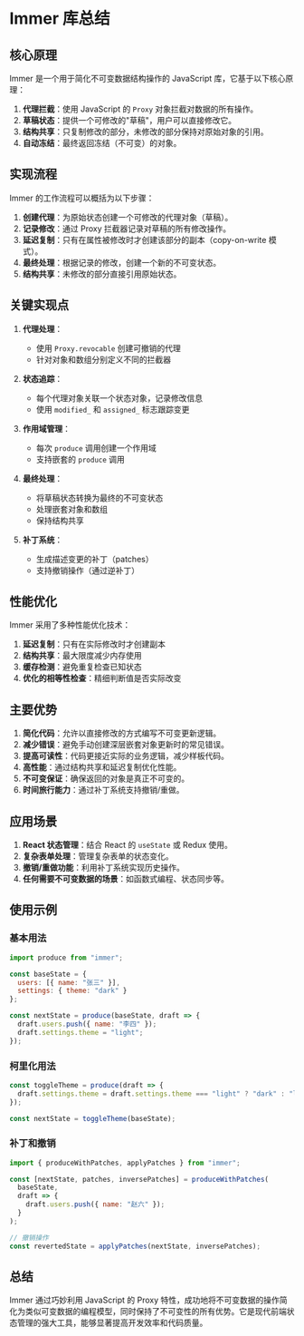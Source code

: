# Immer 库总结

## 核心原理

Immer 是一个用于简化不可变数据结构操作的 JavaScript 库，它基于以下核心原理：

1. **代理拦截**：使用 JavaScript 的 `Proxy` 对象拦截对数据的所有操作。
2. **草稿状态**：提供一个可修改的"草稿"，用户可以直接修改它。
3. **结构共享**：只复制修改的部分，未修改的部分保持对原始对象的引用。
4. **自动冻结**：最终返回冻结（不可变）的对象。

## 实现流程

Immer 的工作流程可以概括为以下步骤：

1. **创建代理**：为原始状态创建一个可修改的代理对象（草稿）。
2. **记录修改**：通过 Proxy 拦截器记录对草稿的所有修改操作。
3. **延迟复制**：只有在属性被修改时才创建该部分的副本（copy-on-write 模式）。
4. **最终处理**：根据记录的修改，创建一个新的不可变状态。
5. **结构共享**：未修改的部分直接引用原始状态。

## 关键实现点

1. **代理处理**：
   - 使用 `Proxy.revocable` 创建可撤销的代理
   - 针对对象和数组分别定义不同的拦截器

2. **状态追踪**：
   - 每个代理对象关联一个状态对象，记录修改信息
   - 使用 `modified_` 和 `assigned_` 标志跟踪变更

3. **作用域管理**：
   - 每次 `produce` 调用创建一个作用域
   - 支持嵌套的 `produce` 调用

4. **最终处理**：
   - 将草稿状态转换为最终的不可变状态
   - 处理嵌套对象和数组
   - 保持结构共享

5. **补丁系统**：
   - 生成描述变更的补丁（patches）
   - 支持撤销操作（通过逆补丁）

## 性能优化

Immer 采用了多种性能优化技术：

1. **延迟复制**：只有在实际修改时才创建副本
2. **结构共享**：最大限度减少内存使用
3. **缓存检测**：避免重复检查已知状态
4. **优化的相等性检查**：精细判断值是否实际改变

## 主要优势

1. **简化代码**：允许以直接修改的方式编写不可变更新逻辑。
2. **减少错误**：避免手动创建深层嵌套对象更新时的常见错误。
3. **提高可读性**：代码更接近实际的业务逻辑，减少样板代码。
4. **高性能**：通过结构共享和延迟复制优化性能。
5. **不可变保证**：确保返回的对象是真正不可变的。
6. **时间旅行能力**：通过补丁系统支持撤销/重做。

## 应用场景

1. **React 状态管理**：结合 React 的 `useState` 或 Redux 使用。
2. **复杂表单处理**：管理复杂表单的状态变化。
3. **撤销/重做功能**：利用补丁系统实现历史操作。
4. **任何需要不可变数据的场景**：如函数式编程、状态同步等。

## 使用示例

### 基本用法
```javascript
import produce from "immer";

const baseState = { 
  users: [{ name: "张三" }],
  settings: { theme: "dark" }
};

const nextState = produce(baseState, draft => {
  draft.users.push({ name: "李四" });
  draft.settings.theme = "light";
});
```

### 柯里化用法
```javascript
const toggleTheme = produce(draft => {
  draft.settings.theme = draft.settings.theme === "light" ? "dark" : "light";
});

const nextState = toggleTheme(baseState);
```

### 补丁和撤销
```javascript
import { produceWithPatches, applyPatches } from "immer";

const [nextState, patches, inversePatches] = produceWithPatches(
  baseState,
  draft => {
    draft.users.push({ name: "赵六" });
  }
);

// 撤销操作
const revertedState = applyPatches(nextState, inversePatches);
```

## 总结

Immer 通过巧妙利用 JavaScript 的 Proxy 特性，成功地将不可变数据的操作简化为类似可变数据的编程模型，同时保持了不可变性的所有优势。它是现代前端状态管理的强大工具，能够显著提高开发效率和代码质量。 